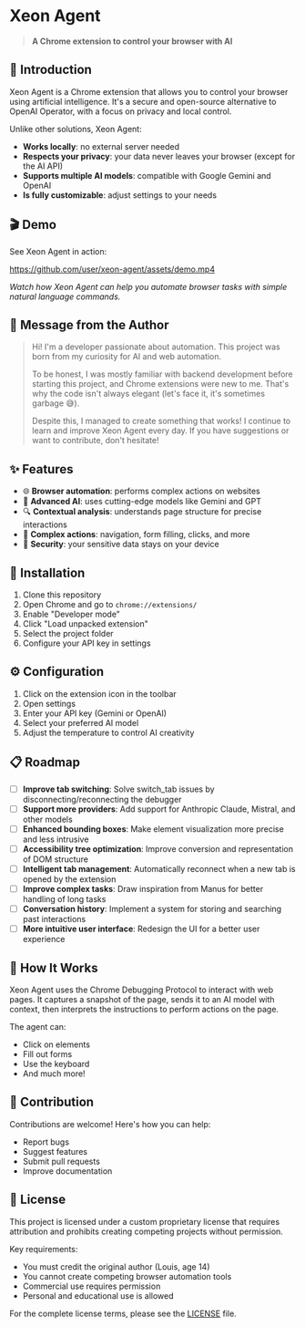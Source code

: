 # Xeon Agent

> **A Chrome extension to control your browser with AI**


## 🤖 Introduction

Xeon Agent is a Chrome extension that allows you to control your browser using artificial intelligence. It's a secure and open-source alternative to OpenAI Operator, with a focus on privacy and local control.

Unlike other solutions, Xeon Agent:
- **Works locally**: no external server needed
- **Respects your privacy**: your data never leaves your browser (except for the AI API)
- **Supports multiple AI models**: compatible with Google Gemini and OpenAI
- **Is fully customizable**: adjust settings to your needs

## 🎬 Demo

See Xeon Agent in action:

https://github.com/user/xeon-agent/assets/demo.mp4

*Watch how Xeon Agent can help you automate browser tasks with simple natural language commands.*

## 📝 Message from the Author

> Hi! I'm a developer passionate about automation. This project was born from my curiosity for AI and web automation.
> 
> To be honest, I was mostly familiar with backend development before starting this project, and Chrome extensions were new to me. That's why the code isn't always elegant (let's face it, it's sometimes garbage 😅).
> 
> Despite this, I managed to create something that works! I continue to learn and improve Xeon Agent every day. If you have suggestions or want to contribute, don't hesitate!

## ✨ Features

- 🌐 **Browser automation**: performs complex actions on websites
- 🧠 **Advanced AI**: uses cutting-edge models like Gemini and GPT
- 🔍 **Contextual analysis**: understands page structure for precise interactions
- 🔄 **Complex actions**: navigation, form filling, clicks, and more
- 🔐 **Security**: your sensitive data stays on your device

## 🚀 Installation

1. Clone this repository
2. Open Chrome and go to `chrome://extensions/`
3. Enable "Developer mode"
4. Click "Load unpacked extension"
5. Select the project folder
6. Configure your API key in settings

## ⚙️ Configuration

1. Click on the extension icon in the toolbar
2. Open settings
3. Enter your API key (Gemini or OpenAI)
4. Select your preferred AI model
5. Adjust the temperature to control AI creativity

## 📋 Roadmap

- [ ] **Improve tab switching**: Solve switch_tab issues by disconnecting/reconnecting the debugger
- [ ] **Support more providers**: Add support for Anthropic Claude, Mistral, and other models
- [ ] **Enhanced bounding boxes**: Make element visualization more precise and less intrusive
- [ ] **Accessibility tree optimization**: Improve conversion and representation of DOM structure
- [ ] **Intelligent tab management**: Automatically reconnect when a new tab is opened by the extension
- [ ] **Improve complex tasks**: Draw inspiration from Manus for better handling of long tasks
- [ ] **Conversation history**: Implement a system for storing and searching past interactions
- [ ] **More intuitive user interface**: Redesign the UI for a better user experience
## 🧩 How It Works

Xeon Agent uses the Chrome Debugging Protocol to interact with web pages. It captures a snapshot of the page, sends it to an AI model with context, then interprets the instructions to perform actions on the page.

The agent can:
- Click on elements
- Fill out forms
- Use the keyboard
- And much more!

## 🤝 Contribution

Contributions are welcome! Here's how you can help:
- Report bugs
- Suggest features
- Submit pull requests
- Improve documentation

## 📄 License

This project is licensed under a custom proprietary license that requires attribution and prohibits creating competing projects without permission.

Key requirements:
- You must credit the original author (Louis, age 14)
- You cannot create competing browser automation tools
- Commercial use requires permission
- Personal and educational use is allowed

For the complete license terms, please see the [LICENSE](./LICENSE) file.
